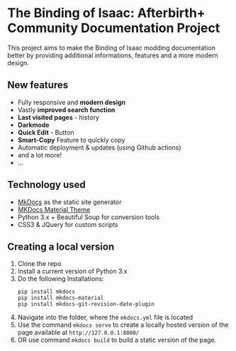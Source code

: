 # The Binding of Isaac: Afterbirth+ Community Documentation Project

This project aims to make the Binding of Isaac modding documentation better by providing additional informations, features and a more modern design.

## New features
- Fully responsive and **modern design**
- Vastly **improved search function**
- **Last visited pages** - history
- **Darkmode**
- **Quick Edit** - Button
- **Smart-Copy** Feature to quickly copy 
- Automatic deployment & updates (using Github actions)
- and a lot more!
- ...

## Technology used
- [MkDocs](https://www.mkdocs.org/) as the static site generator 
- [MKDocs Material Theme](https://squidfunk.github.io/mkdocs-material/)
- Python 3.x + Beautiful Soup for conversion tools
- CSS3 & JQuery for custom scripts


## Creating a local version

1. Clone the repo
2. Install a current version of Python 3.x
3. Do the following Installations: 
    ```
    pip install mkdocs
    pip install mkdocs-material
    pip install mkdocs-git-revision-date-plugin
    ```
4. Navigate into the folder, where the `mkdocs.yml` file is located
5. Use the command `mkdocs serve` to create a locally hosted version of the page available at `http://127.0.0.1:8000/`
6. OR use command `mkdocs build` to build a static version of the page.